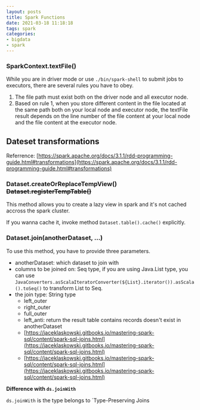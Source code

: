 ```yaml
---
layout: posts
title: Spark Functions
date: 2021-03-18 11:18:18
tags: spark
categories:
- bigdata
- spark
---
```


### SparkContext.textFile()

While you are in driver mode or use `./bin/spark-shell` to submit jobs to executors, there are several rules you have to obey.
1. The file path must exist both on the driver node and all executor node.
2. Based on rule 1, when you store different content in the file located at the same path both on your local node and executor node, the textFile result depends on the line number of the file content at your local node and the file content at the executor node.


## Dateset transformations

Referrence: [https://spark.apache.org/docs/3.1.1/rdd-programming-guide.html#transformations](https://spark.apache.org/docs/3.1.1/rdd-programming-guide.html#transformations)


### Dataset.createOrReplaceTempView() ~~Dataset.registerTempTable()~~

This method allows you to create a lazy view in spark and it's not cached accross the spark cluster.

If you wanna cache it, invoke method `Dataset.table().cache()` explicitly.


### Dataset.join(anotherDataset, ...)

To use this method, you have to provide three parameters.

* anotherDataset: which dataset to join with
* columns to be joined on: Seq type, if you are using Java.List type, you can use `JavaConverters.asScalaIteratorConverter(${List}.iterator()).asScala().toSeq()` to transform List to Seq.
* the join type: String type
    * left_outer
    * right_outer
    * full_outer
    * left_anti: return the result table contains records doesn't exist in anotherDataset
    * [https://jaceklaskowski.gitbooks.io/mastering-spark-sql/content/spark-sql-joins.html](https://jaceklaskowski.gitbooks.io/mastering-spark-sql/content/spark-sql-joins.html)
    * [https://jaceklaskowski.gitbooks.io/mastering-spark-sql/content/spark-sql-joins.html](https://jaceklaskowski.gitbooks.io/mastering-spark-sql/content/spark-sql-joins.html)

**Difference with `ds.joinWith`**

`ds.joinWith` is the type belongs to `Type-Preserving Joins